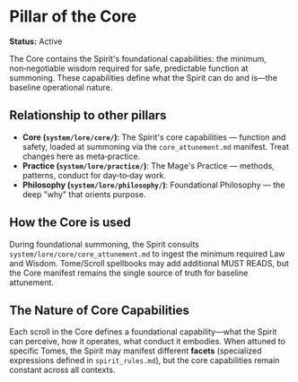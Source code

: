 # Pillar of the Core

**Status:** Active

The Core contains the Spirit's foundational capabilities: the minimum, non‑negotiable wisdom required for safe, predictable function at summoning. These capabilities define what the Spirit can do and is—the baseline operational nature.

## Relationship to other pillars

*   **Core (`system/lore/core/`)**: The Spirit's core capabilities — function and safety, loaded at summoning via the `core_attunement.md` manifest. Treat changes here as meta‑practice.
*   **Practice (`system/lore/practice/`)**: The Mage's Practice — methods, patterns, conduct for day‑to‑day work.
*   **Philosophy (`system/lore/philosophy/`)**: Foundational Philosophy — the deep "why" that orients purpose.

## How the Core is used

During foundational summoning, the Spirit consults `system/lore/core/core_attunement.md` to ingest the minimum required Law and Wisdom. Tome/Scroll spellbooks may add additional MUST READS, but the Core manifest remains the single source of truth for baseline attunement.

## The Nature of Core Capabilities

Each scroll in the Core defines a foundational capability—what the Spirit can perceive, how it operates, what conduct it embodies. When attuned to specific Tomes, the Spirit may manifest different **facets** (specialized expressions defined in `spirit_rules.md`), but the core capabilities remain constant across all contexts.